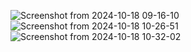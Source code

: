 
![Screenshot from 2024-10-18 09-16-10](https://github.com/user-attachments/assets/25951432-8e4b-492a-a56f-ee763eebb249)
![Screenshot from 2024-10-18 10-26-51](https://github.com/user-attachments/assets/406c485f-ab89-4a94-8799-1a8336ad58c2)
![Screenshot from 2024-10-18 10-32-02](https://github.com/user-attachments/assets/b684401f-14aa-44ae-a7d1-cd347ab754b3)
